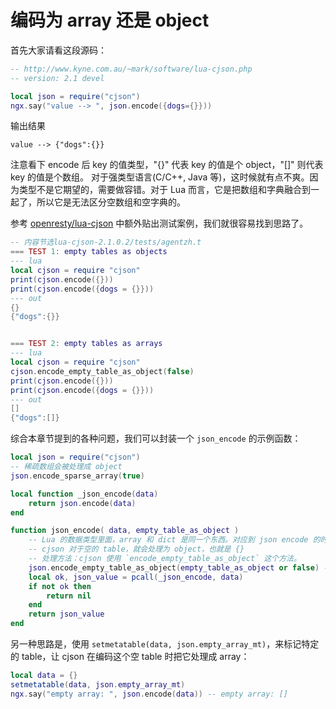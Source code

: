 # 编码为 array 还是 object

首先大家请看这段源码：
```lua
-- http://www.kyne.com.au/~mark/software/lua-cjson.php
-- version: 2.1 devel

local json = require("cjson")
ngx.say("value --> ", json.encode({dogs={}}))
```

输出结果
```
value --> {"dogs":{}}
```
注意看下 encode 后 key 的值类型，"{}" 代表 key 的值是个 object，"[]" 则代表 key 的值是个数组。
对于强类型语言(C/C++, Java 等)，这时候就有点不爽。因为类型不是它期望的，需要做容错。对于 Lua 而言，它是把数组和字典融合到一起了，所以它是无法区分空数组和空字典的。

参考 [openresty/lua-cjson](https://github.com/openresty/lua-cjson) 中额外贴出测试案例，我们就很容易找到思路了。

```lua
-- 内容节选lua-cjson-2.1.0.2/tests/agentzh.t
=== TEST 1: empty tables as objects
--- lua
local cjson = require "cjson"
print(cjson.encode({}))
print(cjson.encode({dogs = {}}))
--- out
{}
{"dogs":{}}


=== TEST 2: empty tables as arrays
--- lua
local cjson = require "cjson"
cjson.encode_empty_table_as_object(false)
print(cjson.encode({}))
print(cjson.encode({dogs = {}}))
--- out
[]
{"dogs":[]}
```

综合本章节提到的各种问题，我们可以封装一个 `json_encode` 的示例函数：

```lua
local json = require("cjson")
-- 稀疏数组会被处理成 object
json.encode_sparse_array(true)

local function _json_encode(data)
    return json.encode(data)
end

function json_encode( data, empty_table_as_object )
    -- Lua 的数据类型里面，array 和 dict 是同一个东西。对应到 json encode 的时候，就会有不同的判断
    -- cjson 对于空的 table，就会处理为 object，也就是 {}
    -- 处理方法：cjson 使用 `encode_empty_table_as_object` 这个方法。
    json.encode_empty_table_as_object(empty_table_as_object or false) -- 空的 table 默认为 array
    local ok, json_value = pcall(_json_encode, data)
    if not ok then
        return nil
    end
    return json_value
end
```

另一种思路是，使用 `setmetatable(data, json.empty_array_mt)`，来标记特定的 table，让 cjson 在编码这个空 table 时把它处理成 array：
```lua
local data = {}
setmetatable(data, json.empty_array_mt)
ngx.say("empty array: ", json.encode(data)) -- empty array: []
```
